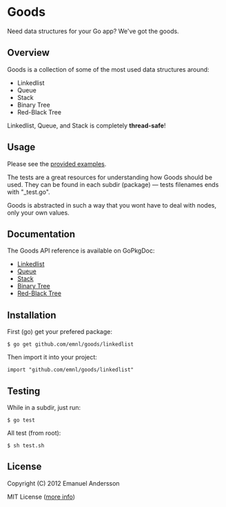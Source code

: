 Goods
=======================================================================

Need data structures for your Go app? We've got the goods.

Overview
-----------------------------------------------------------------------

Goods is a collection of some of the most used data structures around:

* Linkedlist
* Queue
* Stack
* Binary Tree
* Red-Black Tree

Linkedlist, Queue, and Stack is completely **thread-safe**!

Usage
-----------------------------------------------------------------------

Please see the [provided examples](https://github.com/emnl/goods/tree/master/examples).

The tests are a great resources for understanding how Goods should be used. They can be found in each subdir (package) — tests filenames ends with "_test.go".

Goods is abstracted in such a way that you wont have to deal with nodes, only your own values.

Documentation
-----------------------------------------------------------------------

The Goods API reference is available on GoPkgDoc:

* [Linkedlist](http://go.pkgdoc.org/github.com/emnl/goods/linkedlist)
* [Queue](http://go.pkgdoc.org/github.com/emnl/goods/queue)
* [Stack](http://go.pkgdoc.org/github.com/emnl/goods/stack)
* [Binary Tree](http://go.pkgdoc.org/github.com/emnl/goods/binarytree)
* [Red-Black Tree](http://go.pkgdoc.org/github.com/emnl/goods/redblacktree)

Installation
-----------------------------------------------------------------------

First (go) get your prefered package:

	$ go get github.com/emnl/goods/linkedlist


Then import it into your project:

	import "github.com/emnl/goods/linkedlist"


Testing
-----------------------------------------------------------------------

While in a subdir, just run:

	$ go test

All test (from root):

	$ sh test.sh

License
-----------------------------------------------------------------------

Copyright (C) 2012 Emanuel Andersson

MIT License ([more info](http://en.wikipedia.org/wiki/MIT_License))
